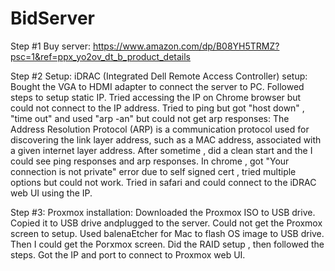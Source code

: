 # BidServer

Step #1 Buy server:
https://www.amazon.com/dp/B08YH5TRMZ?psc=1&ref=ppx_yo2ov_dt_b_product_details

Step #2 Setup: iDRAC (Integrated Dell Remote Access Controller) setup:
Bought the VGA to HDMI adapter to connect the server to PC.
Followed steps to setup static IP.
Tried accessing the IP on Chrome browser but could not connect  to the IP address. 
Tried to ping but got "host down" , "time out" and used "arp -an" but could not get arp responses: 
                     The Address Resolution Protocol (ARP) is a communication protocol used for discovering the link layer address, such as a MAC address,         associated with a given internet layer address.
After sometime , did a clean start and the I could see ping responses and arp responses.
In chrome , got "Your connection is not private" error due to self signed cert , tried multiple options but could not work. 
Tried in safari and could connect to the iDRAC web UI using the IP.

Step #3: Proxmox installation:
Downloaded the Proxmox ISO to USB drive. Copied it to  USB drive andplugged to the server. Could not get the Proxmox screen to setup.
Used balenaEtcher for Mac to flash OS image to USB drive. Then I could get the Porxmox screen. Did the RAID setup , then followed the steps. Got the IP and port  to connect to Proxmox web UI.



